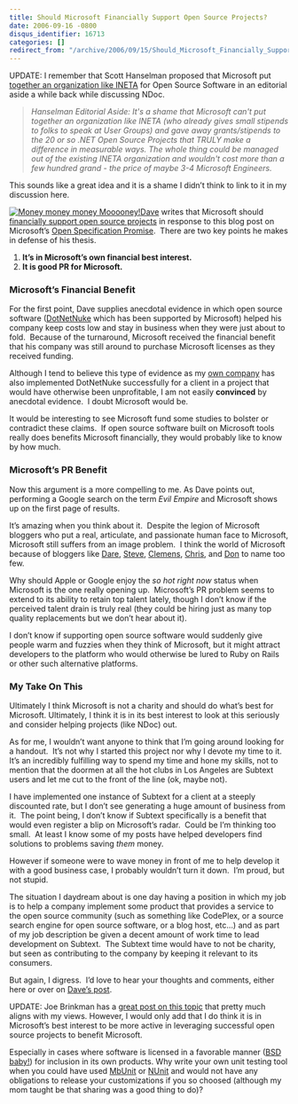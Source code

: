 ```yaml
---
title: Should Microsoft Financially Support Open Source Projects?
date: 2006-09-16 -0800
disqus_identifier: 16713
categories: []
redirect_from: "/archive/2006/09/15/Should_Microsoft_Financially_Support_Open_Source_Projects.aspx/"
---
```


UPDATE: I remember that Scott Hanselman proposed that Microsoft put
[together an organization like
INETA](http://www.hanselman.com/blog/SandcastleMicrosoftCTPOfAHelpCHMFileGeneratorOnTheTailsOfTheDeathOfNDoc.aspx)
for Open Source Software in an editorial aside a while back while
discussing NDoc.

> *Hanselman Editorial Aside: It's a shame that Microsoft can't put
> together an organization like INETA (who already gives small stipends
> to folks to speak at User Groups) and gave away grants/stipends to the
> 20 or so .NET Open Source Projects that TRULY make a difference in
> measurable ways. The whole thing could be managed out of the existing
> INETA organization and wouldn't cost more than a few hundred grand -
> the price of maybe 3-4 Microsoft Engineers.*

This sounds like a great idea and it is a shame I didn’t think to link
to it in my discussion here.

[![Money money money
Mooooney!](https://haacked.com/images/haacked_com/WindowsLiveWriter/ShouldMicrosoftFinanciallySupportOpenSou_EC91/593207_dollars_2_thumb2.jpg)](https://haacked.com/images/haacked_com/WindowsLiveWriter/ShouldMicrosoftFinanciallySupportOpenSou_EC91/593207_dollars_24.jpg)[Dave](http://blog.davestechshop.net/)
writes that Microsoft should [financially support open source
projects](http://blog.davestechshop.net/archive/2006/09/16/MicrosoftShouldSupportOpenSource.aspx?Pending=true)
in response to this blog post on Microsoft’s [Open Specification
Promise](http://blogs.msdn.com/jasonmatusow/archive/2006/09/12/751367.aspx). 
There are two key points he makes in defense of his thesis.

1.  **It’s in Microsoft’s own financial best interest.**
2.  **It is good PR for Microsoft.**

### Microsoft’s Financial Benefit

For the first point, Dave supplies anecdotal evidence in which open
source software ([DotNetNuke](http://dotnetnuke.com/) which has
been supported by Microsoft) helped his company keep costs low and stay
in business when they were just about to fold.  Because of the
turnaround, Microsoft received the financial benefit that his company
was still around to purchase Microsoft licenses as they received
funding.

Although I tend to believe this type of evidence as my [own
company](http://veloc-it.com/) has also implemented DotNetNuke
successfully for a client in a project that would have otherwise been
unprofitable, I am not easily **convinced** by anecdotal evidence.  I
doubt Microsoft would be.

It would be interesting to see Microsoft fund some studies to bolster or
contradict these claims.  If open source software built on Microsoft
tools really does benefits Microsoft financially, they would probably
like to know by how much.

### Microsoft’s PR Benefit

Now this argument is a more compelling to me. As Dave points out,
performing a Google search on the term *Evil Empire* and Microsoft shows
up on the first page of results.

It’s amazing when you think about it.  Despite the legion of Microsoft
bloggers who put a real, articulate, and passionate human face to
Microsoft, Microsoft still suffers from an image problem.  I think the
world of Microsoft because of bloggers like
[Dare](http://www.25hoursaday.com/weblog/),
[Steve](http://hyperthink.net/blog/),
[Clemens](http://staff.newtelligence.net/clemensv/),
[Chris](http://www.sellsbrothers.com/), and
[Don](http://pluralsight.com/blogs/dbox/) to name too few.

Why should Apple or Google enjoy the *so hot right now* status when
Microsoft is the one really opening up.  Microsoft’s PR problem seems to
extend to its ability to retain top talent lately, though I don’t know
if the perceived talent drain is truly real (they could be hiring just
as many top quality replacements but we don’t hear about it).

I don’t know if supporting open source software would suddenly give
people warm and fuzzies when they think of Microsoft, but it might
attract developers to the platform who would otherwise be lured to Ruby
on Rails or other such alternative platforms.

### My Take On This

Ultimately I think Microsoft is not a charity and should do what’s best
for Microsoft. Ultimately, I think it is in its best interest to look at
this seriously and consider helping projects (like NDoc) out.

As for me, I wouldn’t want anyone to think that I’m going around looking
for a handout.  It’s not why I started this project nor why I devote my
time to it. It’s an incredibly fulfilling way to spend my time and hone
my skills, not to mention that the doormen at all the hot clubs in Los
Angeles are Subtext users and let me cut to the front of the line (ok,
maybe not).

I have implemented one instance of Subtext for a client at a steeply
discounted rate, but I don’t see generating a huge amount of business
from it.  The point being, I don’t know if Subtext specifically is a
benefit that would even register a blip on Microsoft’s radar.  Could be
I’m thinking too small.  At least I know some of my posts have helped
developers find solutions to problems saving *them* money.

However if someone were to wave money in front of me to help develop it
with a good business case, I probably wouldn’t turn it down.  I’m proud,
but not stupid.

The situation I daydream about is one day having a position in which my
job is to help a company implement some product that provides a service
to the open source community (such as something like CodePlex, or a
source search engine for open source software, or a blog host, etc...)
and as part of my job description be given a decent amount of work time
to lead development on Subtext.  The Subtext time would have to not be
charity, but seen as contributing to the company by keeping it relevant
to its consumers.

But again, I digress.  I’d love to hear your thoughts and comments,
either here or over on [Dave’s
post](http://blog.davestechshop.net/archive/2006/09/16/MicrosoftShouldSupportOpenSource.aspx?Pending=true).

UPDATE: Joe Brinkman has a [great post on this
topic](http://dotnetnuke.com/Community/Blogs/tabid/825/EntryID/1129/Default.aspx)
that pretty much aligns with my views. However, I would only add that I
do think it is in Microsoft’s best interest to be more active
in leveraging successful open source projects to benefit Microsoft.

Especially in cases where software is licensed in a favorable manner
([BSD baby!](http://www.opensource.org/licenses/bsd-license.php)) for
inclusion in its own products. Why write your own unit testing tool when
you could have used [MbUnit](http://mbunit.com/) or
[NUnit](http://nunit.com/) and would not have any obligations to release
your customizations if you so choosed (although my mom taught be that
sharing was a good thing to do)?

